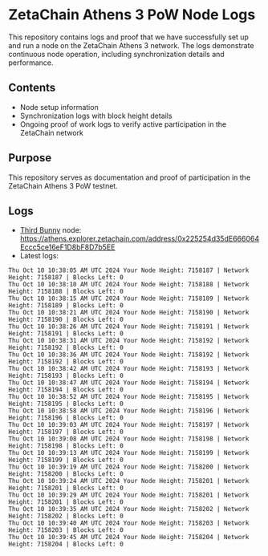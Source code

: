 # ZetaChain Athens 3 PoW Node Logs
This repository contains logs and proof that we have successfully set up and run a node on the ZetaChain Athens 3 network. The logs demonstrate continuous node operation, including synchronization details and performance.

## Contents
- Node setup information
- Synchronization logs with block height details
- Ongoing proof of work logs to verify active participation in the ZetaChain network

## Purpose
This repository serves as documentation and proof of participation in the ZetaChain Athens 3 PoW testnet.

## Logs

- [Third Bunny](https://thirdbunny.xyz/) node: https://athens.explorer.zetachain.com/address/0x225254d35dE666064Eccc5ce16eF1D8bF8D7b5EE
- Latest logs:
```
Thu Oct 10 10:38:05 AM UTC 2024 Your Node Height: 7158187 | Network Height: 7158187 | Blocks Left: 0
Thu Oct 10 10:38:10 AM UTC 2024 Your Node Height: 7158188 | Network Height: 7158188 | Blocks Left: 0
Thu Oct 10 10:38:15 AM UTC 2024 Your Node Height: 7158189 | Network Height: 7158189 | Blocks Left: 0
Thu Oct 10 10:38:21 AM UTC 2024 Your Node Height: 7158190 | Network Height: 7158190 | Blocks Left: 0
Thu Oct 10 10:38:26 AM UTC 2024 Your Node Height: 7158191 | Network Height: 7158191 | Blocks Left: 0
Thu Oct 10 10:38:31 AM UTC 2024 Your Node Height: 7158192 | Network Height: 7158192 | Blocks Left: 0
Thu Oct 10 10:38:36 AM UTC 2024 Your Node Height: 7158192 | Network Height: 7158192 | Blocks Left: 0
Thu Oct 10 10:38:42 AM UTC 2024 Your Node Height: 7158193 | Network Height: 7158193 | Blocks Left: 0
Thu Oct 10 10:38:47 AM UTC 2024 Your Node Height: 7158194 | Network Height: 7158194 | Blocks Left: 0
Thu Oct 10 10:38:52 AM UTC 2024 Your Node Height: 7158195 | Network Height: 7158195 | Blocks Left: 0
Thu Oct 10 10:38:58 AM UTC 2024 Your Node Height: 7158196 | Network Height: 7158196 | Blocks Left: 0
Thu Oct 10 10:39:03 AM UTC 2024 Your Node Height: 7158197 | Network Height: 7158197 | Blocks Left: 0
Thu Oct 10 10:39:08 AM UTC 2024 Your Node Height: 7158198 | Network Height: 7158198 | Blocks Left: 0
Thu Oct 10 10:39:13 AM UTC 2024 Your Node Height: 7158199 | Network Height: 7158199 | Blocks Left: 0
Thu Oct 10 10:39:19 AM UTC 2024 Your Node Height: 7158200 | Network Height: 7158200 | Blocks Left: 0
Thu Oct 10 10:39:24 AM UTC 2024 Your Node Height: 7158201 | Network Height: 7158201 | Blocks Left: 0
Thu Oct 10 10:39:29 AM UTC 2024 Your Node Height: 7158201 | Network Height: 7158201 | Blocks Left: 0
Thu Oct 10 10:39:35 AM UTC 2024 Your Node Height: 7158202 | Network Height: 7158202 | Blocks Left: 0
Thu Oct 10 10:39:40 AM UTC 2024 Your Node Height: 7158203 | Network Height: 7158203 | Blocks Left: 0
Thu Oct 10 10:39:45 AM UTC 2024 Your Node Height: 7158204 | Network Height: 7158204 | Blocks Left: 0
```
